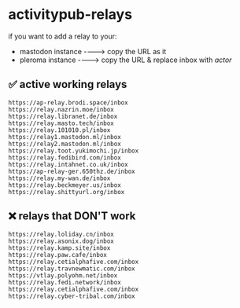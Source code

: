 # activitypub-relays

if you want to add a relay to your:

- mastodon instance ----> copy the URL as it 
- pleroma instance ----> copy the URL & replace inbox with *actor*


## ✅ active working relays
```
https://ap-relay.brodi.space/inbox
https://relay.nazrin.moe/inbox
https://relay.libranet.de/inbox
https://relay.masto.tech/inbox
https://relay.101010.pl/inbox
https://relay1.mastodon.ml/inbox
https://relay2.mastodon.ml/inbox
https://relay.toot.yukimochi.jp/inbox
https://relay.fedibird.com/inbox
https://relay.intahnet.co.uk/inbox
https://ap-relay-ger.650thz.de/inbox
https://relay.my-wan.de/inbox
https://relay.beckmeyer.us/inbox
https://relay.shittyurl.org/inbox

```



## ❌ relays that DON'T work
```
https://relay.loliday.cn/inbox
https://relay.asonix.dog/inbox
https://relay.kamp.site/inbox
https://relay.paw.cafe/inbox
https://relay.cetialphafive.com/inbox
https://relay.travnewmatic.com/inbox
https://vtlay.polyohm.net/inbox
https://relay.fedi.network/inbox
https://relay.cetialphafive.com/inbox
https://relay.cyber-tribal.com/inbox

```
